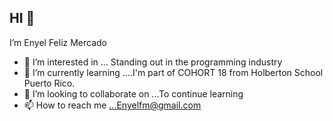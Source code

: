## HI 👋 
I’m Enyel Feliz Mercado

- 👀 I’m interested in ... Standing out in the programming industry
- 🌱 I’m currently learning ....I'm part of COHORT 18 from Holberton School Puerto Rico.
- 💞️ I’m looking to collaborate on ...To continue learning
- 📫 How to reach me ...Enyelfm@gmail.com

<!---
Enyel019/Enyel019 is a ✨ special ✨ repository because its `README.md` (this file) appears on your GitHub profile.
You can click the Preview link to take a look at your changes.
--->
